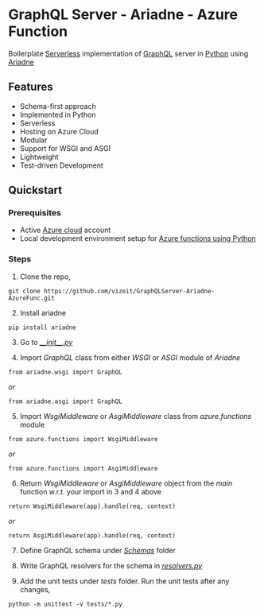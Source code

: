 # GraphQL Server - Ariadne - Azure Function
Boilerplate [Serverless](https://en.wikipedia.org/wiki/Serverless_computing) implementation of [GraphQL](https://graphql.org/) server in [Python](https://www.python.org/) using [Ariadne](https://ariadnegraphql.org/)

## Features
- Schema-first approach
- Implemented in Python
- Serverless
- Hosting on Azure Cloud
- Modular
- Support for WSGI and ASGI
- Lightweight
- Test-driven Development

## Quickstart
### Prerequisites
- Active [Azure cloud](https://azure.microsoft.com/en-us/) account
- Local development environment setup for [Azure functions using Python](https://docs.microsoft.com/en-us/azure/azure-functions/create-first-function-cli-python?tabs=azure-cli%2Cbash%2Cbrowser)

### Steps
1. Clone the repo,
```
git clone https://github.com/vizeit/GraphQLServer-Ariadne-AzureFunc.git
``` 

2. Install ariadne
```
pip install ariadne
```

3. Go to [*\_\_init\_\_.py*](/GraphQLAPI/__init__.py)

4. Import *GraphQL* class from either *WSGI* or *ASGI* module of *Ariadne* 
```
from ariadne.wsgi import GraphQL
```
*or*
```
from ariadne.asgi import GraphQL
```
5. Import *WsgiMiddleware* or *AsgiMiddleware* class from *azure.functions* module
```
from azure.functions import WsgiMiddleware
```
*or*
```
from azure.functions import AsgiMiddleware
```

6. Return *WsgiMiddleware* or *AsgiMiddleware* object from the *main* function w.r.t. your import in 3 and 4 above
```
return WsgiMiddleware(app).handle(req, context)
```
*or*
```
return AsgiMiddleware(app).handle(req, context)
```

7. Define GraphQL schema under [*Schemas*](/GraphQLAPI/Schemas/schema.graphql) folder

8. Write GraphQL resolvers for the schema in [*resolvers.py*](/GraphQLAPI/resolvers.py)

9. Add the unit tests under *tests* folder. Run the unit tests after any changes,
```
python -m unittest -v tests/*.py
```